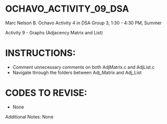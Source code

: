 # OCHAVO_ACTIVITY_09_DSA

Marc Nelson B. Ochavo Activity 4 in DSA Group 3, 1:30 - 4:30 PM, Summer

Activity 9 - Graphs (Adjacency Matrix and List)

# INSTRUCTIONS:
- Comment unnecessary comments on both AdjMatrix.c and AdjList.c
- Navigate through the folders between Adj_Matrix and Adj_List

# CODES TO REVISE:
- None

Additional Notes: None